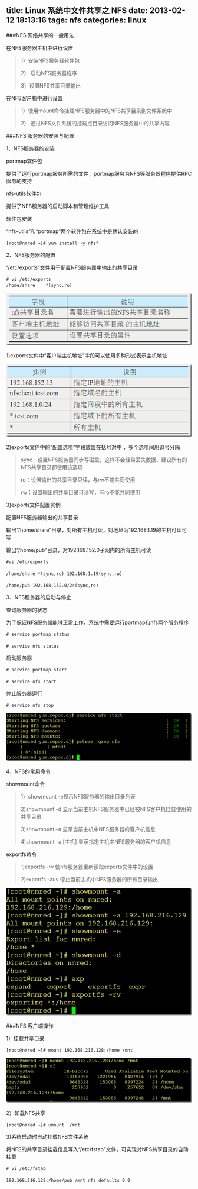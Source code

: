 title: Linux 系统中文件共享之 NFS
date: 2013-02-12 18:13:16
tags: nfs
categories: linux
---

###NFS 网络共享的一般用法

在NFS服务器主机中进行设置

>1）安装NFS服务器软件包
>
>2） 启动NFS服务器程序
>
>3）设置NFS共享目录输出

在NFS客户机中进行设置

>1）使用mount命令挂载NFS服务器中的NFS共享目录到文件系统中
>
>2） 通过NFS文件系统的挂载点目录访问NFS服务器中的共享内容

###NFS 服务器的安装与配置

1、NFS服务器的安装

portmap软件包

提供了运行portmap服务所需的文件，portmap服务为NFS等服务器程序提供RPC服务的支持

nfs-utils软件包

提供了NFS服务器的启动脚本和管理维护工具

软件包安装

“nfs-utils”和“portmap”两个软件包在系统中是默认安装的

	[root@nmred ~]# yum install -y nfs*

2、NFS服务器的配置

“/etc/exports”文件用于配置NFS服务器中输出的共享目录

	# vi /etc/exports
	/home/share    *(sync,ro)

![exports][linux-nfs-001-003]

1)exports文件中“客户端主机地址”字段可以使用多种形式表示主机地址

![exports-ip][linux-nfs-002-003]

2)exports文件中的“配置选项”字段放置在括号对中 ，多个选项间用逗号分隔

>sync：设置NFS服务器同步写磁盘，这样不会轻易丢失数据，建议所有的NFS共享目录都使用该选项
>
>ro：设置输出的共享目录只读，与rw不能共同使用
>
>rw：设置输出的共享目录可读写，与ro不能共同使用

3)exports文件配置实例

配置NFS服务器输出的共享目录

输出“/home/share”目录，对所有主机可读，对地址为192.168.1.19的主机可读可写

输出“/home/pub”目录，对192.168.152.0子网内的所有主机可读

	#vi /etc/exports

	/home/share *(sync,ro) 192.168.1.19(sync,rw)

	/home/pub 192.168.152.0/24(sync,ro)

3、NFS服务器的启动与停止

查询服务器的状态

为了保证NFS服务器能够正常工作，系统中需要运行portmap和nfs两个服务程序

	# service portmap status

	# service nfs status

启动服务器

	# service portmap start

	# service nfs start

停止服务器运行

	# service nfs stop

![service-stop-start][linux-nfs-003-003]

4、NFS的常用命令

showmount命令

>1）showmount -e显示NFS服务器的输出目录列表
>
>2)showmount -d 显示当前主机NFS服务器中已经被NFS客户机挂载使用的共享目录
>
>3)showmount –a 显示当前主机中NFS服务器的客户机信息
>
>4)showmount –a   [主机] 显示指定主机中NFS服务器的客户机信息

exportfs命令

>1)exportfs -rv 使nfs服务器重新读取exports文件中的设置
>
>2)exportfs -auv 停止当前主机中NFS服务器的所有目录输出

![exportfs命令][linux-nfs-004-003]

###NFS 客户端操作

1）挂载共享目录

	[root@nmred ~]# mount 192.168.216.128:/home /mnt

![挂载共享目录][linux-nfs-005-003]

2）卸载NFS共享

	[root@nmred ~]# umount  /mnt

3)系统启动时自动挂载NFS文件系统

将NFS的共享目录挂载信息写入“/etc/fstab”文件，可实现对NFS共享目录的自动挂载

	# vi /etc/fstab

	192.168.216.128:/home/pub /mnt nfs defaults 0 0 

[linux-nfs-001-003]: /image/linux/linux-nfs-001-003.png
[linux-nfs-002-003]: /image/linux/linux-nfs-002-003.png
[linux-nfs-003-003]: /image/linux/linux-nfs-003-003.png
[linux-nfs-004-003]: /image/linux/linux-nfs-004-003.png
[linux-nfs-005-003]: /image/linux/linux-nfs-005-003.png
